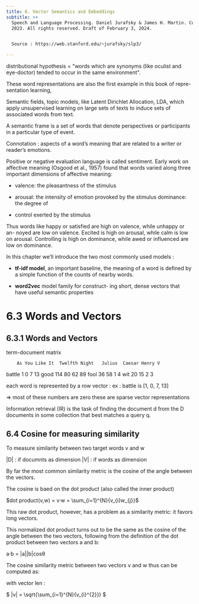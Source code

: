 ```yaml
---
title: 6. Vector Semantics and Embeddings
subtitle: >+
  Speech and Language Processing. Daniel Jurafsky & James H. Martin. Copyright ©
  2023. All rights reserved. Draft of February 3, 2024.


  Source : https://web.stanford.edu/~jurafsky/slp3/

---
```


distributional hypothesis = "words which are synonyms (like oculist and eye-doctor) tended to occur in the same environment".

These word representations are also the first example in this book of repre- sentation learning,

Semantic fields, topic models, like Latent Dirichlet Allocation, LDA, which apply unsupervised learning on large sets of texts to induce sets of associated words from text.

A semantic frame is a set of words that denote perspectives or participants in a particular type of event.

Connotation : aspects of a word’s meaning that are related to a writer or reader’s emotions.

Positive or negative evaluation language is called sentiment. Early work on affective meaning (Osgood et al., 1957) found that words varied along three important dimensions of affective meaning:


- valence: the pleasantness of the stimulus

- arousal: the intensity of emotion provoked by the stimulus dominance: the degree of 

- control exerted by the stimulus

Thus words like happy or satisfied are high on valence, while unhappy or an- noyed are low on valence. Excited is high on arousal, while calm is low on arousal. Controlling is high on dominance, while awed or influenced are low on dominance.


In this chapter we’ll introduce the two most commonly used models :

- <b>tf-idf model</b>, an important baseline, the meaning of a word is defined by a simple function of the counts of nearby words.

- <b>word2vec</b> model family for construct- ing short, dense vectors that have useful semantic properties

# 6.3 Words and Vectors

## 6.3.1 Words and Vectors

term-document matrix

        As You Like It  Twelfth Night   Julius  Caesar Henry V
battle          1               0           7           13
good            114             80          62          89
fool            36              58          1           4
wit             20              15          2           3

each word is represented by a row vector :
ex : battle is [1, 0, 7, 13]

=> most of these numbers are zero these are sparse vector representations

Information retrieval (IR) is the task of finding the document d from the D documents in some collection that best matches a query q.


## 6.4 Cosine for measuring similarity

To measure similarity between two target words v and w

|D| : if documnts as dimension
|V| : if words as dimension

By far the most common similarity metric is the cosine of the angle between the vectors.

The cosine is baed on the dot product (also called the inner product)

$dot product(v,w) = v·w = \sum_{i=1}^{N}{v_{i}w_{j}}$

This raw dot product, however, has a problem as a similarity metric: it favors long vectors. 

This normalized dot product turns out to be the same as the cosine of the angle between the two vectors, following from the definition of the dot product between two vectors a and b:

a·b = |a||b|cosθ

The cosine similarity metric between two vectors v and w thus can be computed as:

with vector len :

$ |v| = \sqrt{\sum_{i=1}^{N}{v_{i}^{2}}}  $